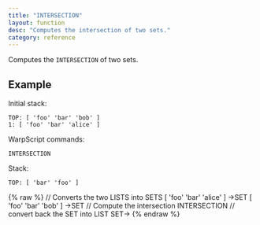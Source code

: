 ```yaml
---
title: "INTERSECTION"
layout: function
desc: "Computes the intersection of two sets."
category: reference
---
```


Computes the `INTERSECTION` of two sets.

## Example ##
Initial stack:

    TOP: [ 'foo' 'bar' 'bob' ]
    1: [ 'foo' 'bar' 'alice' ]

WarpScript commands:

    INTERSECTION

Stack:

    TOP: [ 'bar' 'foo' ] 

{% raw %}
<warp10-warpscript-widget backend="{{backend}}"  exec-endpoint="{{execEndpoint}}">
// Converts the two LISTS into SETS
[ 'foo' 'bar' 'alice' ] ->SET
[ 'foo' 'bar' 'bob' ] ->SET
// Compute the intersection
INTERSECTION
// convert back the SET into LIST
SET->
</warp10-warpscript-widget>
{% endraw %}    
